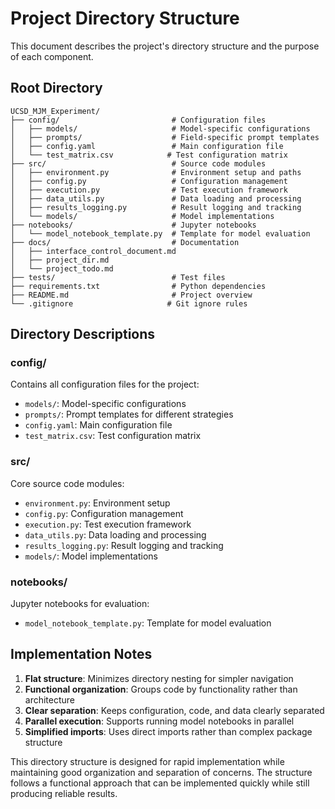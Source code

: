 # Project Directory Structure

This document describes the project's directory structure and the purpose of each component.

## Root Directory

```
UCSD_MJM_Experiment/
├── config/                         # Configuration files
│   ├── models/                     # Model-specific configurations
│   ├── prompts/                    # Field-specific prompt templates
│   ├── config.yaml                 # Main configuration file
│   └── test_matrix.csv            # Test configuration matrix
├── src/                            # Source code modules
│   ├── environment.py              # Environment setup and paths
│   ├── config.py                   # Configuration management
│   ├── execution.py                # Test execution framework
│   ├── data_utils.py               # Data loading and processing
│   ├── results_logging.py          # Result logging and tracking
│   └── models/                     # Model implementations
├── notebooks/                      # Jupyter notebooks
│   └── model_notebook_template.py  # Template for model evaluation
├── docs/                           # Documentation
│   ├── interface_control_document.md
│   ├── project_dir.md
│   └── project_todo.md
├── tests/                          # Test files
├── requirements.txt                # Python dependencies
├── README.md                       # Project overview
└── .gitignore                     # Git ignore rules
```

## Directory Descriptions

### config/
Contains all configuration files for the project:
- `models/`: Model-specific configurations
- `prompts/`: Prompt templates for different strategies
- `config.yaml`: Main configuration file
- `test_matrix.csv`: Test configuration matrix

### src/
Core source code modules:
- `environment.py`: Environment setup
- `config.py`: Configuration management
- `execution.py`: Test execution framework
- `data_utils.py`: Data loading and processing
- `results_logging.py`: Result logging and tracking
- `models/`: Model implementations

### notebooks/
Jupyter notebooks for evaluation:
- `model_notebook_template.py`: Template for model evaluation

## Implementation Notes

1. **Flat structure**: Minimizes directory nesting for simpler navigation
2. **Functional organization**: Groups code by functionality rather than architecture
3. **Clear separation**: Keeps configuration, code, and data clearly separated
4. **Parallel execution**: Supports running model notebooks in parallel
5. **Simplified imports**: Uses direct imports rather than complex package structure

This directory structure is designed for rapid implementation while maintaining good organization and separation of concerns. The structure follows a functional approach that can be implemented quickly while still producing reliable results.